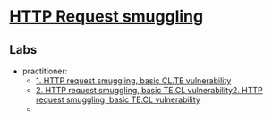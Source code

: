 # [HTTP Request smuggling](https://portswigger.net/web-security/request-smuggling)

## Labs

- practitioner:
  - [1. HTTP request smuggling, basic CL.TE vulnerability](./lab/1.%20HTTP%20request%20smuggling%2C%20basic%20CL.TE%20vulnerability.md)
  - [2. HTTP request smuggling, basic TE.CL vulnerability2. HTTP request smuggling, basic TE.CL vulnerability](./lab/2.%20HTTP%20request%20smuggling%2C%20basic%20TE.CL%20vulnerability.md)
  - 